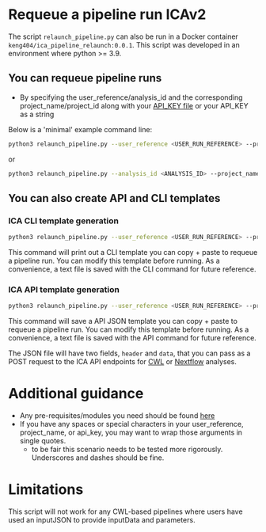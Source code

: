 # Requeue a pipeline run ICAv2

The script ```relaunch_pipeline.py``` can also be run in a Docker container ```keng404/ica_pipeline_relaunch:0.0.1```. This script was developed in an environment where python >= 3.9.

## You can requeue pipeline runs 
- By specifying the user_reference/analysis_id and the corresponding project_name/project_id along with your [API_KEY file](https://help.ica.illumina.com/account-management/am-iam#api-keys) or your API_KEY as a string

Below is a 'minimal' example command line:
```bash
python3 relaunch_pipeline.py --user_reference <USER_RUN_REFERENCE> --project_name <ICA_PROJECT_NAME> --api_key_file <PATH_TO_API_KEY_FILE>|--api-key <API_KEY>
```
or

```bash
python3 relaunch_pipeline.py --analysis_id <ANALYSIS_ID> --project_name <ICA_PROJECT_NAME> --api_key_file <PATH_TO_API_KEY_FILE>|--api-key <API_KEY>
```

## You can also create API and CLI templates

### ICA CLI template generation
```bash
python3 relaunch_pipeline.py --user_reference <USER_RUN_REFERENCE> --project_name <ICA_PROJECT_NAME> --api_key_file <PATH_TO_API_KEY_FILE>|--api-key <API_KEY> --create_cli_template
```
This command  will print out a CLI template you can copy + paste to requeue a pipeline run. You can modify 
this template before running. As a convenience, a text file is saved with the CLI command for future reference.

### ICA API template generation
```bash
python3 relaunch_pipeline.py --user_reference <USER_RUN_REFERENCE> --project_name <ICA_PROJECT_NAME> --api_key_file <PATH_TO_API_KEY_FILE>|--api-key <API_KEY> --create_api_template
```
This command will save a API JSON template you can copy + paste to requeue a pipeline run. You can modify this template before running. As a convenience, a text file is saved with the API command for future reference.

The JSON file will have two fields, ```header``` and ```data```, that you can pass as a POST request to the ICA API endpoints for [CWL](https://ica.illumina.com/ica/api/swagger/index.html#/Project%20Analysis/createCwlAnalysis) or [Nextflow](https://ica.illumina.com/ica/api/swagger/index.html#/Project%20Analysis/createNextflowAnalysis) analyses.

# Additional guidance
- Any pre-requisites/modules you need should be found [here](https://github.com/keng404/bssh_parallel_transfer/blob/master/requirements.txt)
- If you have any spaces or special characters in your user_reference, project_name, or api_key, you may want to wrap those arguments in single quotes.
  - to be fair this scenario needs to be tested more rigorously. Underscores and dashes should be fine.   

# Limitations
This script will not work for any CWL-based pipelines where users have used an inputJSON to provide inputData and parameters.
